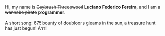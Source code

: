 Hi, my name is ~~Guybrush Threepwood~~ **Luciano Federico Pereira**, and I am a ~~wannabe pirate~~ **programmer**.<br><br>A short song: 675 bounty of doubloons gleams in the sun, a treasure hunt has just begun! Arrr!
